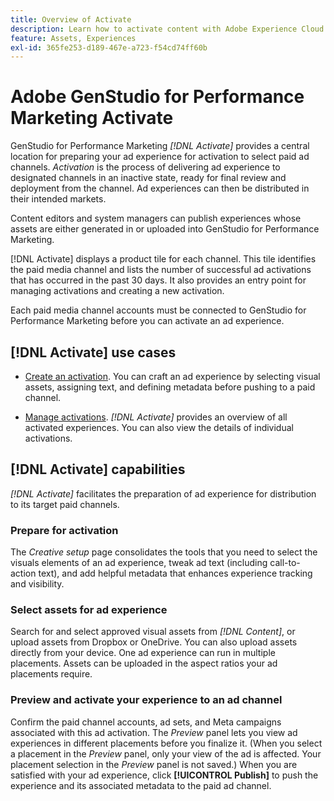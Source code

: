 ```yaml
---
title: Overview of Activate
description: Learn how to activate content with Adobe Experience Cloud and third-party applications.
feature: Assets, Experiences
exl-id: 365fe253-d189-467e-a723-f54cd74ff60b
---
```

# Adobe GenStudio for Performance Marketing Activate

GenStudio for Performance Marketing _[!DNL Activate]_ provides a central location for preparing your ad experience for activation to select paid ad channels. _Activation_ is the process of delivering ad experience to designated channels in an inactive state, ready for final review and deployment from the channel. Ad experiences can then be distributed in their intended markets.

Content editors and system managers can publish experiences whose assets are either generated in or uploaded into GenStudio for Performance Marketing.

[!DNL Activate] displays a product tile for each channel. This tile identifies the paid media channel and lists the number of successful ad activations that has occurred in the past 30 days. It also provides an entry point for managing activations and creating a new activation.

Each paid media channel accounts must be connected to GenStudio for Performance Marketing before you can activate an ad experience.

## [!DNL Activate] use cases

* [Create an activation](create-activations.md). You can craft an ad experience by selecting visual assets, assigning text, and defining metadata before pushing to a paid channel.

* [Manage activations](manage-activations.md). _[!DNL Activate]_ provides an overview of all activated experiences. You can also view the details of individual activations.

## [!DNL Activate] capabilities

_[!DNL Activate]_ facilitates the preparation of ad experience for distribution to its target paid channels.

### Prepare for activation

The _Creative setup_ page consolidates the tools that you need to select the visuals elements of an ad experience, tweak ad text (including call-to-action text), and add helpful metadata that enhances experience tracking and visibility.

### Select assets for ad experience

Search for and select approved visual assets from _[!DNL Content]_, or upload assets from Dropbox or OneDrive. You can also upload assets directly from your device. One ad experience can run in multiple placements. Assets can be uploaded in the aspect ratios your ad placements require.

### Preview and activate your experience to an ad channel

Confirm the paid channel accounts, ad sets, and Meta campaigns associated with this ad activation. The _Preview_ panel lets you view ad experiences in different placements before you finalize it. (When you select a placement in the _Preview_ panel, only your view of the ad is affected. Your placement selection in the _Preview_ panel is not saved.) When you are satisfied with your ad experience, click **[!UICONTROL Publish]** to push the experience and its associated metadata to the paid ad channel.
